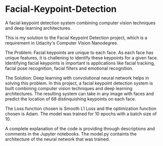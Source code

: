 # Facial-Keypoint-Detection
A facial keypoint detection system combining computer vision techniques and deep learning architectures.

This is my solution to the Facial Keypoint Detection project, which is a requirement in Udacity's Computer Vision Nanodegree.

The Problem: Facial keypoints are unique to each face. As each face has unique features, it is challening to identify these keypoints for a given face. Identifying facial keypoints is important is applications like facial tracking, facial pose recognition, facial filters and emotional recognition. 

The Solution: Deep learning with convolutional neural network helps in solving this problem. In this project, a facial keypoint detection system is built combining computer vision techniques and deep learning architectures. The resulting system can take in any image with faces and predict the location of 68 distinquishing keypoints on each face.

The Loss function chosen is Smooth L1 Loss and the optimization function chosen is Adam. The model was trained for 10 epochs with a batch size of 10. 

A complete explanation of the code is providing through descriptions and comments in the Jupyter notebooks.
The model.py containts the architecture of the neural network that was trained. 
